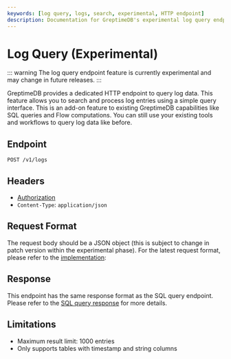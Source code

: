 ```yaml
---
keywords: [log query, logs, search, experimental, HTTP endpoint]
description: Documentation for GreptimeDB's experimental log query endpoint, which provides a dedicated HTTP interface for searching and processing log data.
---
```


# Log Query (Experimental)

::: warning
The log query endpoint feature is currently experimental and may change in future releases.
:::

GreptimeDB provides a dedicated HTTP endpoint to query log data. This feature allows you to search and process log entries using a simple query interface. This is an add-on feature to existing GreptimeDB capabilities like SQL queries and Flow computations. You can still use your existing tools and workflows to query log data like before.

## Endpoint

```http
POST /v1/logs
```

## Headers
- [Authorization](/user-guide/protocols/http.md#authentication)
- `Content-Type`: `application/json`

## Request Format

The request body should be a JSON object (this is subject to change in patch version within the experimental phase). For the latest request format, please refer to the [implementation](https://github.com/GreptimeTeam/greptimedb/blob/main/src/log-query/src/log_query.rs):

## Response

This endpoint has the same response format as the SQL query endpoint. Please refer to the [SQL query response](/user-guide/protocols/http/#response) for more details.

## Limitations

- Maximum result limit: 1000 entries
- Only supports tables with timestamp and string columns
